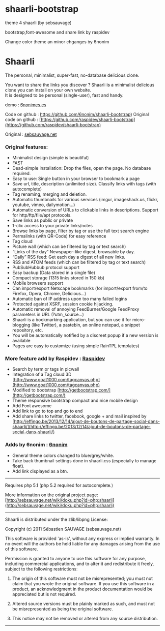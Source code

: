 shaarli-bootstrap
=================

theme 4 shaarli (by sebsauvage) 

bootstrap,font-awesome and share link by raspidev

Change color theme an minor chganges by 6nonim

# Shaarli 
The personal, minimalist, super-fast, no-database delicious clone.  

You want to share the links you discover ? Shaarli is a minimalist delicious clone you can install on your own website.  
It is designed to be personal (single-user), fast and handy.  

demo : [6nonimes.es](http://6nonim.es/)

Code on github : [https://github.com/6nonim/shaarli-bootstrap)](https://github.com/6nonim/shaarli-bootstrap)
Original code on github : [https://github.com/raspidev/shaarli-bootstrap](https://github.com/raspidev/shaarli-bootstrap)

Original : [sebsauvage.net](https://github.com/sebsauvage/Shaarli/)
### Original features:  
 * Minimalist design (simple is beautiful)  
 * FAST  
 * Dead-simple installation: Drop the files, open the page. No database required.  
 * Easy to use: Single button in your browser to bookmark a page  
 * Save url, title, description (unlimited size). Classify links with tags (with autocomplete)  
 * Tag renaming, merging and deletion.  
 * Automatic thumbnails for various services (imgur, imageshack.us, flickr, youtube, vimeo, dailymotion…)  
 * Automatic conversion of URLs to clickable links in descriptions. Support for http/ftp/file/apt protocols.  
 * Save links as public or private  
 * 1-clic access to your private links/notes  
 * Browse links by page, filter by tag or use the full text search engine  
 * Permalinks (with QR-Code) for easy reference  
 * Tag cloud  
 * Picture wall (which can be filtered by tag or text search)  
 * “Links of the day” Newspaper-like digest, browsable by day.  
 * “Daily” RSS feed: Get each day a digest of all new links.  
 * RSS and ATOM feeds (which can be filtered by tag or text search)  
 * PubSubHubbub protocol support  
 * Easy backup (Data stored in a single file)  
 * Compact storage (1315 links stored in 150 kb)  
 * Mobile browsers support  
 * Can import/export Netscape bookmarks (for import/export from/to Firefox, Opera, Chrome, Delicious…)  
 * Automatic ban of IP address upon too many failed logins  
 * Protected against XSRF, session cookie hijacking.  
 * Automatic removal of annoying FeedBurner/Google FeedProxy parameters in URL (?utm_source…)  
 * Shaarli is a bookmarking application, but you can use it for micro-blogging (like Twitter), a pastebin, an online notepad, a snippet repository, etc.  
 * You will be automatically notified by a discreet popup if a new version is available  
 * Pages are easy to customize (using simple RainTPL templates)  
  
### More feature add by Raspidev : [Raspidev](https://github.com/raspidev/shaarli-bootstrap)
 * Search by term or tags in picwall  
 * Integration of a Tag cloud 3D [http://www.goat1000.com/tagcanvas.php](http://www.goat1000.com/tagcanvas.php)  
 * Modified to bootstrap [http://getbootstrap.com/](http://getbootstrap.com/)  
 * Theme responsive bootstrap compact and nice mobile design  
 * Add Font awesome  
 * Add link to go to top and go to end  
 * Add share links to twitter, facebook, google + and mail inspired by [http://effingo.be/2013/12/14/ajout-de-boutons-de-partage-social-dans-shaarli/](http://effingo.be/2013/12/14/ajout-de-boutons-de-partage-social-dans-shaarli/)  

### Adds by 6nonim : [6nonim](https://github.com/6nonim/shaarli-bootstrap)

 * General theme colors changed to blue/grey/white.
 * Take back thumbnail settings done in shaarli.css (especially to manage float).
 * Add link displayed as a btn.
 
------------------------------------------------------------------------------

Requires php 5.1 (php 5.2 required for autocomplete.)

More information on the original project page:
[http://sebsauvage.net/wiki/doku.php?id=php:shaarli](http://sebsauvage.net/wiki/doku.php?id=php:shaarli)  

------------------------------------------------------------------------------

Shaarli is distributed under the zlib/libpng License:

Copyright (c) 2011 Sébastien SAUVAGE (sebsauvage.net)

This software is provided 'as-is', without any express or implied warranty.
In no event will the authors be held liable for any damages arising from
the use of this software.

Permission is granted to anyone to use this software for any purpose,
including commercial applications, and to alter it and redistribute it 
freely, subject to the following restrictions:

  1. The origin of this software must not be misrepresented; you must not 
     claim that you wrote the original software. If you use this software
     in a product, an acknowledgment in the product documentation would
     be appreciated but is not required.

  2. Altered source versions must be plainly marked as such, and must
     not be misrepresented as being the original software.

  3. This notice may not be removed or altered from any source distribution.

------------------------------------------------------------------------------
